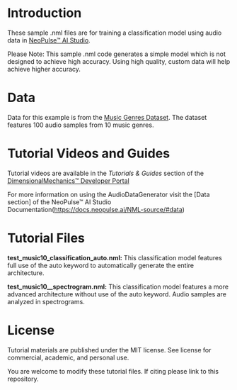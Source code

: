 # Introduction
These sample .nml files are for training a classification model using audio data in [NeoPulse™ AI Studio](https://aws.amazon.com/marketplace/pp/B074NDG36S/ref=vdr_rf).

Please Note: This sample .nml code generates a simple model which is not designed to achieve high accuracy. Using high quality, custom data will help achieve higher accuracy.

# Data
Data for this example is from the [Music Genres Dataset](http://opihi.cs.uvic.ca/sound/genres.tar.gz). The dataset features 100 audio samples from 10 music genres.

# Tutorial Videos and Guides
Tutorial videos are available in the *Tutorials & Guides* section of the [DimensionalMechanics™ Developer Portal](https://dimensionalmechanics.com/ai-developer-portal)

For more information on using the AudioDataGenerator visit the [Data section] of the NeoPulse™ AI Studio Documentation(https://docs.neopulse.ai/NML-source/#data)

# Tutorial Files

**test_music10_classification_auto.nml:** This classification model features full use of the auto keyword to automatically generate the entire architecture.

**test_music10__spectrogram.nml:** This classification model features a more advanced architecture without use of the auto keyword. Audio samples are analyzed in spectrograms.


# License
Tutorial materials are published under the MIT license. See license for commercial, academic, and personal use.

You are welcome to modify these tutorial files. If citing please link to this repository.
